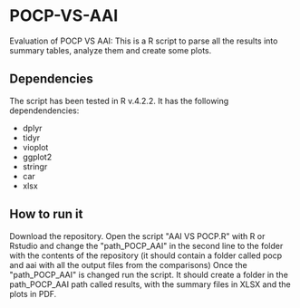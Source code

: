 # POCP-VS-AAI
Evaluation of POCP VS AAI: This is a R script to parse all the results into summary tables, analyze them and create some plots. 

## Dependencies
The script has been tested in R v.4.2.2. It has the following dependendencies: 
  * dplyr
  * tidyr
  * vioplot
  * ggplot2
  * stringr
  * car
  * xlsx

## How to run it
Download the repository. Open the script "AAI VS POCP.R" with R or Rstudio and change the "path_POCP_AAI" in the second line to the folder with the contents of the repository (it should contain a folder called pocp and aai with all the output files from the comparisons) 
Once the "path_POCP_AAI" is changed run the script. It should create a folder in the path_POCP_AAI path called results, with the summary files in XLSX and the plots in PDF. 
